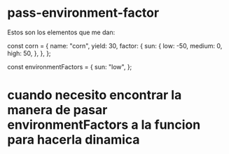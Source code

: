 # pass-environment-factor
Estos son los elementos que me dan:

const corn = {
name: "corn",
yield: 30,
factor: {
    sun: {
    low: -50,
    medium: 0,
    high: 50,
    },
},
};

const environmentFactors = {
sun: "low",
};

# cuando necesito encontrar la manera de pasar environmentFactors a la funcion para hacerla dinamica
